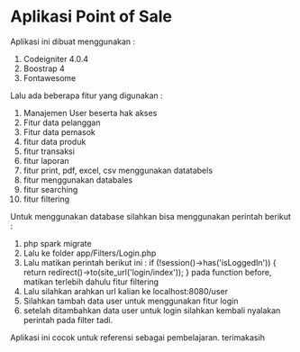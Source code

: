 # Aplikasi Point of Sale

Aplikasi ini dibuat menggunakan :
1. Codeigniter 4.0.4
2. Boostrap 4
3. Fontawesome

Lalu ada beberapa fitur yang digunakan :
1. Manajemen User beserta hak akses
2. Fitur data pelanggan
3. Fitur data pemasok
4. fitur data produk
5. fitur transaksi
6. fitur laporan
7. fitur print, pdf, excel, csv menggunakan datatabels
8. fitur menggunakan databales 
9. fitur searching
10. fitur filtering

Untuk menggunakan database silahkan bisa menggunakan perintah berikut :
1. php spark migrate
2. Lalu ke folder app/Filters/Login.php
3. Lalu matikan perintah berikut ini :
if (!session()->has('isLoggedIn')) {
            return redirect()->to(site_url('login/index'));
        }
 pada function before, matikan terlebih dahulu fitur filtering
 4. Lalu silahkan arahkan url kalian ke localhost:8080/user
 5. Silahkan tambah data user untuk menggunakan fitur login 
 6. setelah ditambahkan data user untuk login silahkan kembali nyalakan perintah pada filter tadi.
 
 
 Aplikasi ini cocok untuk referensi sebagai pembelajaran. terimakasih
